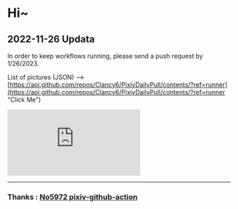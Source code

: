 # Hi~

## 2022-11-26 Updata

In order to keep workflows running, please send a push request by 1/26/2023.

List of pictures (JSON) --> [https://api.github.com/repos/Clancy6/PixivDailyPull/contents/?ref=runner](https://api.github.com/repos/Clancy6/PixivDailyPull/contents/?ref=runner "Click Me")

![103070114_「お兄ちゃんって…こういうのが好きなの？」-by-しらたま❄](https://xn--kiv39c36evrb.eu.org/api/pixiv/pixiv.php?master=1&pid=103070114 "103070114_「お兄ちゃんって…こういうのが好きなの？」-by-しらたま❄")

---

### Thanks : [No5972 pixiv-github-action](https://github.com/No5972/pixiv-github-action)
